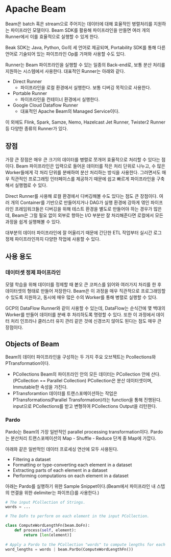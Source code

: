 # Apache Beam

Beam은 batch 혹은 stream으로 주어지는 데이터에 대해 효율적인 병렬처리를 지원하는 파이프라인 모델이다. Beam SDK를 활용해 파이프라인을 만들면 여러 개의 Runner에서 이를 효율적으로 실행할 수 있게 한다.

Beak SDK는 Java, Python, Go의 세 언어로 제공되며, Portability SDK를 통해 다른 언어로 기술되어 있는 파이프라인 Op를 가져와 사용할 수도 있다.

Runner는 Beam 파이프라인을 실행할 수 있는 일종의 Back-end로, 보통 분산 처리를 지원하는 시스템에서 사용한다. 대표적인 Runner는 아래와 같다.

- Direct Runner
    - 파이프라인을 로컬 환경에서 실행한다. 보통 디버깅 목적으로 사용한다.
- Portable Runner
    - 파이프라인을 컨테이너 환경에서 실행한다.
- Google Cloud Dataflow Runner
    - 대표적인 Apache Beam의 Managed Service이다.

이 외에도 Flink, Spark, Samze, Nemo, Hazelcast Jet Runner, Twister2 Runner 등 다양한 종류의 Runner가 있다.



## 장점

가장 큰 장점은 매우 큰 크기의 데이터를 병렬로 쪼개어 효율적으로 처리할 수 있다는 점이다. Beam 파이프라인은 입력으로 들어온 데이터를 작은 처리 단위로 나누고, 수 많은 Worker들에게 각 처리 단위를 분배하여 분산 처리하는 방식을 사용한다. 그러면서도 매우 직관적인 프로그래밍 인터페이스를 제공하기 때문에 쉽고 빠르게 파이프라인을 구축해서 실행햅로 수 있다.

Direct Runner를 사용해 로컬 환경에서 디버깅해볼 수도 있다는 점도 큰 장점이다. 여러 개의 Container를 기반으로 만들어지거나 DAG가 실행 환경에 강하게 엮인 파이프라인 프레임워크들은 디버깅을 위해 테스트 환경을 별도로 만들어야 하는 경우가 많은데, Beam은 그럴 필요 없이 외부로 향하는 I/O 부분만 잘 처리해준다면 로컬에서 모든 과정을 쉽게 실행해볼 수 있다.

대부분의 데이터 파이프라인에 잘 어울리기 때문에 간단한 ETL 작업부터 실시간 로그 정제 파이프라인까지 다양한 작업에 사용할 수 있다. 



## 사용 용도

### 데이터셋 정제 파이프라인

모델 학습을 위해 데이터를 정제할 때 봍오 큰 코퍼스를 읽어와 여러가지 처리를 한 후 데이터셋의 형태로 만들어 저장한다. Beam은 이 과정을 매우 직관적으로 프로그래밍할 수 있도록 지원하고, 동시에 매우 많은 수의 Worker를 통해 병렬로 실행할 수 있다.

GCP의 DataFlow Runner와 같이 사용할 수 있는데, DataFlow는 순식간에 몇 백대의 Worker를 만들어 데이터를 분배 후 처리하도록 명령할 수 있다. 또한 이 과정에서 데이터 처리 인프라나 클러스터 유지 관리 같은 것에 신경쓰지 않아도 된다는 점도 매우 큰 장점이다.



## Objects of Beam

Beam의 데이터 파이프라인을 구성하는 두 가지 주요 오브젝트는 Pcollections와 PTransformation이다.

- PCollections
    Beam의 파이프라인 안의 모든 데이터는 PCollection 안에 산다. (PCollection == Parallel Collection)
    PCollection은 분산 데이터셋이며, Immutable한 속성을 가진다.
- PTransforamtion
    데이터를 트랜스포메이션하는 작업은 PTransformations(Parallel Transformation)라는 function을 통해 진행된다. input으로 PCollections를 받고 변형하여 PCollections Output을 리턴한다.



### Pardo

Pardo는 Beam의 가장 일반적인 parallel processing transformation이다. Pardo는 분산처리 트랜스포메이션의 Map - Shuffle - Reduce 단계 중 Map에 가깝다. 

아래와 같은 일반적인 데이터 프로세싱 연산에 모두 사용된다.

- Filtering a dataset
- Formatting or type-converting each element in a dataset
- Extracting parts of each element in a dataset
- Performing computations on each element in a dataset

아래는 Pardo를 실행하기 위한 Sample Snippet이다.(Beam에서 파이프라인 내 스텝의 연결을 위한 delimiter는 파이프(|)를 사용한다.)

```python
# The input PCollection of Strings.
words = ...

# The DoFn to perform on each element in the input PCollection.

class ComputeWordLengthFn(beam.DoFn):
    def process(self, element):
        return [len(element)]
    
# Apply a Pardo to the PCollection "words" to compute lengths for each word.
word_lengths = words | beam.ParDo(ComputeWordLengthFn())
```



